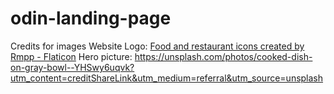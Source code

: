 # odin-landing-page

Credits for images
Website Logo: <a href="https://www.flaticon.com/free-icons/food-and-restaurant" title="food and restaurant icons">Food and restaurant icons created by Rmpp - Flaticon</a>
Hero picture: https://unsplash.com/photos/cooked-dish-on-gray-bowl--YHSwy6uqvk?utm_content=creditShareLink&utm_medium=referral&utm_source=unsplash